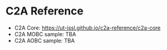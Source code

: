 # C2A Reference
- C2A Core: https://ut-issl.github.io/c2a-reference/c2a-core
- C2A MOBC sample: TBA
- C2A AOBC sample: TBA

